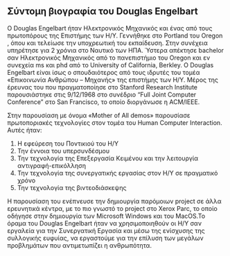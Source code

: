 ## Σύντομη βιογραφία του Douglas Engelbart

Ο Douglas Engelbart ήταν Ηλεκτρονικός Μηχανικός και ένας από τους πρωτοπόρους της Επιστήμης των Η/Υ. Γεννήθηκε στο Portland του Oregon , 
όπου και τελείωσε την υποχρεωτική του εκπαίδευση. Στην συνέχεια υπηρέτησε για 2 χρόνια στο Ναυτικό των ΗΠΑ. Ύστερα απέκτησε bachelor σαν 
Ηλεκτρονικός Μηχανικός από το πανεπιστήμιο του Oregon και εν συνεχεία ms και phd από το University of California, Berkley.
O Douglas Engelbart είναι ίσως ο σπουδαιότερος από τους ιδρυτές του τομέα «Επικοινωνία Ανθρώπου – Μηχανής» της επιστήμης των H/Y. 
Μέρος της έρευνας του που πραγματοποίησε στο Stanford Research Institute παρουσιάστηκε στις 9/12/1968 στο συνέδριο 
“Full Joint Computer Conference” στο San Francisco, το οποίο διοργάνωσε η ACM/IEEE.

Στην παρουσίαση με όνομα «Mother of All demos» παρουσίασε πρωτοποριακές τεχνολογίες στον τομέα του Human Computer Interaction. Αυτές ήταν:
1)	Η εφεύρεση του Ποντικιού του Η/Υ 
2)	Την έννοια του υπερσυνδέσμου 
3)	Την τεχνολογία της Επεξεργασία Κειμένου και την λειτουργία αντιγραφή-επικόλληση
4)	Την τεχνολογία της συνεργατικής εργασίας στον Η/Υ σε πραγματικό χρόνο
5)	Την τεχνολογία της βιντεοδιάσκεψης

Η παρουσίαση του ενέπνευσε την δημιουργία παρόμοιων project σε άλλα ερευνητικά κέντρα, με το πιο γνωστό το project στο Xerox Parc, 
το οποίο οδήγησε στην δημιουργία των Microsoft Windows και του MacOS.To όραμα του Douglas Engelbart ήταν να χρησιμοποιηθούν οι Η/Υ 
σαν εργαλεία για την Συνεργατική Εργασία και μέσω της ενίσχυσης της συλλογικής ευφυίας, να εργαστούμε για την επίλυση των μεγάλων 
προβλημάτων που αντιμετωπίζει η ανθρωπότητα. 
